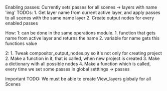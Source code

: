



Enabling passes:
  Currently sets passes for all scenes -> layers with name 'img'
  TODOs:
    1. Get layer name from current active layer, and apply passes to all scenes with the same name layer
    2. Create output nodes for every enabled passes


How:
  1: can be done in the same operations module.
    1. function that gets name from active layer and returns the name
    2. variable for name gets this functions value

  2:
    1. Tweak compositor_output_nodes.py so it's not only for creating project
    2. Make a function in it, that is called, when new project is created
    3. Make a dictionary with all possible nodes
    4. Make a function which is called, every time we set some passes in global setttings  -> passes
  

  Important TODO: We must be able to create View_layers globaly for all Scenes